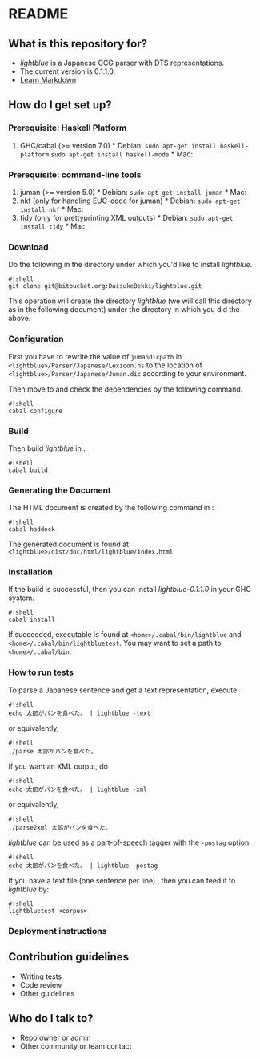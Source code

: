 # README
## What is this repository for?

* *lightblue* is a Japanese CCG parser with DTS representations.
* The current version is 0.1.1.0.
* [Learn Markdown](https://bitbucket.org/tutorials/markdowndemo)

## How do I get set up?

### Prerequisite: Haskell Platform
  1. GHC/cabal (>= version 7.0)
    * Debian: `sudo apt-get install haskell-platform` `sudo apt-get install haskell-mode`
    * Mac: 

### Prerequisite: command-line tools
  1. juman (>= version 5.0)
    * Debian: `sudo apt-get install juman`
    * Mac:
  1. nkf (only for handling EUC-code for juman)
    * Debian: `sudo apt-get install nkf`
    * Mac:
  1. tidy (only for prettyprinting XML outputs)
    * Debian: `sudo apt-get install tidy`
    * Mac:

### Download
Do the following in the directory under which you'd like to install *lightblue*.
```
#!shell
git clone git@bitbucket.org:DaisukeBekki/lightblue.git
```
This operation will create the directory *lightblue* (we will call this directory as <lightblue> in the following document) under the directory in which you did the above.

### Configuration
First you have to rewrite the value of `jumandicpath` in `<lightblue>/Parser/Japanese/Lexicon.hs` to the location of `<lightblue>/Parser/Japanese/Juman.dic` according to your environment.

Then move to <lightblue> and check the dependencies by the following command.
```
#!shell
cabal configure
```

### Build
Then build *lightblue* in <lightblue>.
```
#!shell
cabal build
```

### Generating the Document
The HTML document is created by the following command in <lightblue>:
```
#!shell
cabal haddock
```
The generated document is found at: `<lightblue>/dist/doc/html/lightblue/index.html`

### Installation
If the build is successful, then you can install *lightblue-0.1.1.0* in your GHC system.
```
#!shell
cabal install
```
If succeeded, executable is found at `<home>/.cabal/bin/lightblue` and `<home>/.cabal/bin/lightbluetest`.
You may want to set a path to `<home>/.cabal/bin`.

### How to run tests
To parse a Japanese sentence and get a text representation, execute:
```
#!shell
echo 太郎がパンを食べた。 | lightblue -text
```
or equivalently,
```
#!shell
./parse 太郎がパンを食べた。
```

If you want an XML output, do
```
#!shell
echo 太郎がパンを食べた。 | lightblue -xml
```
or equivalently,
```
#!shell
./parse2xml 太郎がパンを食べた。
```

*lightblue* can be used as a part-of-speech tagger with the `-postag` option:
```
#!shell
echo 太郎がパンを食べた。 | lightblue -postag
```

If you have a text file (one sentence per line) <corpus>, then you can feed it to *lightblue* by:
```
#!shell
lightbluetest <corpus>
```

### Deployment instructions

## Contribution guidelines ###

* Writing tests
* Code review
* Other guidelines

## Who do I talk to? ###

* Repo owner or admin
* Other community or team contact